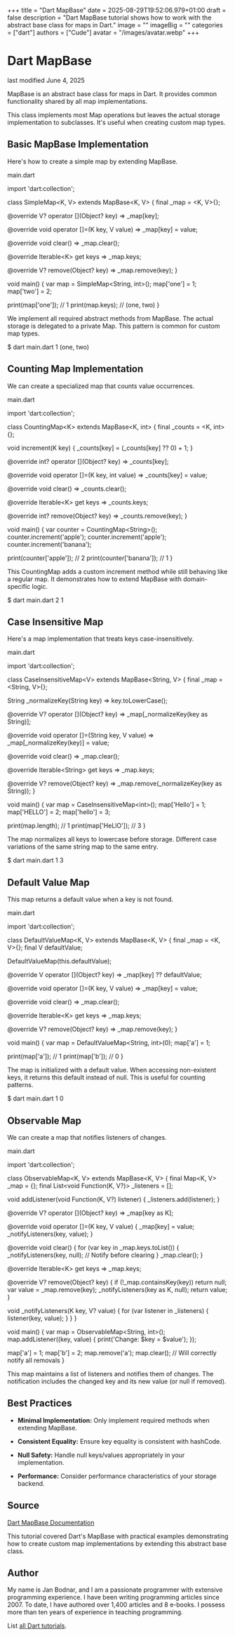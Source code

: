 +++
title = "Dart MapBase"
date = 2025-08-29T19:52:06.979+01:00
draft = false
description = "Dart MapBase tutorial shows how to work with the abstract base class for maps in Dart."
image = ""
imageBig = ""
categories = ["dart"]
authors = ["Cude"]
avatar = "/images/avatar.webp"
+++

# Dart MapBase

last modified June 4, 2025

MapBase is an abstract base class for maps in Dart. It provides common
functionality shared by all map implementations.

This class implements most Map operations but leaves the actual
storage implementation to subclasses. It's useful when creating custom map
types.

## Basic MapBase Implementation

Here's how to create a simple map by extending MapBase.

main.dart
  

import 'dart:collection';

class SimpleMap&lt;K, V&gt; extends MapBase&lt;K, V&gt; {
  final _map = &lt;K, V&gt;{};

  @override
  V? operator [](Object? key) =&gt; _map[key];

  @override
  void operator []=(K key, V value) =&gt; _map[key] = value;

  @override
  void clear() =&gt; _map.clear();

  @override
  Iterable&lt;K&gt; get keys =&gt; _map.keys;

  @override
  V? remove(Object? key) =&gt; _map.remove(key);
}

void main() {
  var map = SimpleMap&lt;String, int&gt;();
  map['one'] = 1;
  map['two'] = 2;
  
  print(map['one']); // 1
  print(map.keys);   // (one, two)
}

We implement all required abstract methods from MapBase. The actual storage
is delegated to a private Map. This pattern is common for custom map types.

$ dart main.dart
1
(one, two)

## Counting Map Implementation

We can create a specialized map that counts value occurrences.

main.dart
  

import 'dart:collection';

class CountingMap&lt;K&gt; extends MapBase&lt;K, int&gt; {
  final _counts = &lt;K, int&gt;{};

  void increment(K key) {
    _counts[key] = (_counts[key] ?? 0) + 1;
  }

  @override
  int? operator [](Object? key) =&gt; _counts[key];

  @override
  void operator []=(K key, int value) =&gt; _counts[key] = value;

  @override
  void clear() =&gt; _counts.clear();

  @override
  Iterable&lt;K&gt; get keys =&gt; _counts.keys;

  @override
  int? remove(Object? key) =&gt; _counts.remove(key);
}

void main() {
  var counter = CountingMap&lt;String&gt;();
  counter.increment('apple');
  counter.increment('apple');
  counter.increment('banana');
  
  print(counter['apple']);  // 2
  print(counter['banana']); // 1
}

This CountingMap adds a custom increment method while still behaving like a
regular map. It demonstrates how to extend MapBase with domain-specific logic.

$ dart main.dart
2
1

## Case Insensitive Map

Here's a map implementation that treats keys case-insensitively.

main.dart
  

import 'dart:collection';

class CaseInsensitiveMap&lt;V&gt; extends MapBase&lt;String, V&gt; {
  final _map = &lt;String, V&gt;{};

  String _normalizeKey(String key) =&gt; key.toLowerCase();

  @override
  V? operator [](Object? key) =&gt; _map[_normalizeKey(key as String)];

  @override
  void operator []=(String key, V value) =&gt; _map[_normalizeKey(key)] = value;

  @override
  void clear() =&gt; _map.clear();

  @override
  Iterable&lt;String&gt; get keys =&gt; _map.keys;

  @override
  V? remove(Object? key) =&gt; _map.remove(_normalizeKey(key as String));
}

void main() {
  var map = CaseInsensitiveMap&lt;int&gt;();
  map['Hello'] = 1;
  map['HELLO'] = 2;
  map['hello'] = 3;
  
  print(map.length);    // 1
  print(map['HeLlO']);  // 3
}

The map normalizes all keys to lowercase before storage. Different case
variations of the same string map to the same entry.

$ dart main.dart
1
3

## Default Value Map

This map returns a default value when a key is not found.

main.dart
  

import 'dart:collection';

class DefaultValueMap&lt;K, V&gt; extends MapBase&lt;K, V&gt; {
  final _map = &lt;K, V&gt;{};
  final V defaultValue;

  DefaultValueMap(this.defaultValue);

  @override
  V operator [](Object? key) =&gt; _map[key] ?? defaultValue;

  @override
  void operator []=(K key, V value) =&gt; _map[key] = value;

  @override
  void clear() =&gt; _map.clear();

  @override
  Iterable&lt;K&gt; get keys =&gt; _map.keys;

  @override
  V? remove(Object? key) =&gt; _map.remove(key);
}

void main() {
  var map = DefaultValueMap&lt;String, int&gt;(0);
  map['a'] = 1;
  
  print(map['a']); // 1
  print(map['b']); // 0
}

The map is initialized with a default value. When accessing non-existent keys,
it returns this default instead of null. This is useful for counting patterns.

$ dart main.dart
1
0

## Observable Map

We can create a map that notifies listeners of changes.

main.dart
  

import 'dart:collection';

class ObservableMap&lt;K, V&gt; extends MapBase&lt;K, V&gt; {
  final Map&lt;K, V&gt; _map = {};
  final List&lt;void Function(K, V?)&gt; _listeners = [];

  void addListener(void Function(K, V?) listener) {
    _listeners.add(listener);
  }

  @override
  V? operator [](Object? key) =&gt; _map[key as K];

  @override
  void operator []=(K key, V value) {
    _map[key] = value;
    _notifyListeners(key, value);
  }

  @override
  void clear() {
    for (var key in _map.keys.toList()) {
      _notifyListeners(key, null); // Notify before clearing
    }
    _map.clear();
  }

  @override
  Iterable&lt;K&gt; get keys =&gt; _map.keys;

  @override
  V? remove(Object? key) {
    if (!_map.containsKey(key)) return null;
    var value = _map.remove(key);
    _notifyListeners(key as K, null);
    return value;
  }

  void _notifyListeners(K key, V? value) {
    for (var listener in _listeners) {
      listener(key, value);
    }
  }
}

void main() {
  var map = ObservableMap&lt;String, int&gt;();
  map.addListener((key, value) {
    print('Change: $key = $value');
  });

  map['a'] = 1;
  map['b'] = 2;
  map.remove('a');
  map.clear(); // Will correctly notify all removals
}

This map maintains a list of listeners and notifies them of changes. The
notification includes the changed key and its new value (or null if
removed).

## Best Practices

- **Minimal Implementation:** Only implement required methods when extending MapBase.

- **Consistent Equality:** Ensure key equality is consistent with hashCode.

- **Null Safety:** Handle null keys/values appropriately in your implementation.

- **Performance:** Consider performance characteristics of your storage backend.

## Source

[Dart MapBase Documentation](https://api.dart.dev/stable/dart-collection/MapBase-class.html)

This tutorial covered Dart's MapBase with practical examples
demonstrating how to create custom map implementations by extending this
abstract base class.

## Author

My name is Jan Bodnar, and I am a passionate programmer with extensive
programming experience. I have been writing programming articles since 2007.
To date, I have authored over 1,400 articles and 8 e-books. I possess more
than ten years of experience in teaching programming.

List [all Dart tutorials](/dart/).